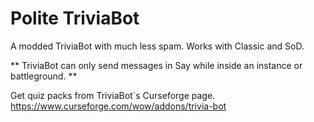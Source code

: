 # Polite TriviaBot
A modded TriviaBot with much less spam. 
Works with Classic and SoD.

**
TriviaBot can only send messages in Say while inside an instance or battleground.
**

Get quiz packs from TriviaBot`s Curseforge page.
https://www.curseforge.com/wow/addons/trivia-bot
